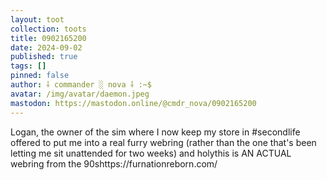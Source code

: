 ```yaml
---
layout: toot
collection: toots
title: 0902165200
date: 2024-09-02
published: true
tags: []
pinned: false
author: ⸸ commander ░ nova ⸸ :~$
avatar: /img/avatar/daemon.jpeg
mastodon: https://mastodon.online/@cmdr_nova/0902165200
---
```


Logan, the owner of the sim where I now keep my store in #secondlife offered to put me into a real furry webring (rather than the one that's been letting me sit unattended for two weeks) and holythis is AN ACTUAL webring from the 90shttps://furnationreborn.com/
